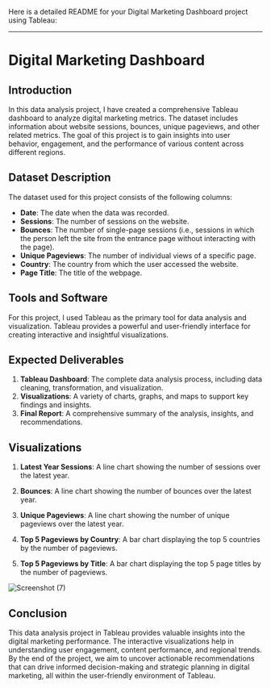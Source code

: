 Here is a detailed README for your Digital Marketing Dashboard project using Tableau:

---

# Digital Marketing Dashboard

## Introduction

In this data analysis project, I have created a comprehensive Tableau dashboard to analyze digital marketing metrics. The dataset includes information about website sessions, bounces, unique pageviews, and other related metrics. The goal of this project is to gain insights into user behavior, engagement, and the performance of various content across different regions.

## Dataset Description

The dataset used for this project consists of the following columns:
- **Date**: The date when the data was recorded.
- **Sessions**: The number of sessions on the website.
- **Bounces**: The number of single-page sessions (i.e., sessions in which the person left the site from the entrance page without interacting with the page).
- **Unique Pageviews**: The number of individual views of a specific page.
- **Country**: The country from which the user accessed the website.
- **Page Title**: The title of the webpage.

## Tools and Software

For this project, I used Tableau as the primary tool for data analysis and visualization. Tableau provides a powerful and user-friendly interface for creating interactive and insightful visualizations.

## Expected Deliverables

1. **Tableau Dashboard**: The complete data analysis process, including data cleaning, transformation, and visualization.
2. **Visualizations**: A variety of charts, graphs, and maps to support key findings and insights.
3. **Final Report**: A comprehensive summary of the analysis, insights, and recommendations.

## Visualizations

1. **Latest Year Sessions**: A line chart showing the number of sessions over the latest year.
 
2. **Bounces**: A line chart showing the number of bounces over the latest year.
 
3. **Unique Pageviews**: A line chart showing the number of unique pageviews over the latest year.
  

4. **Top 5 Pageviews by Country**: A bar chart displaying the top 5 countries by the number of pageviews.
  

5. **Top 5 Pageviews by Title**: A bar chart displaying the top 5 page titles by the number of pageviews.
 
![Screenshot (7)](https://github.com/Analystlekan/Digital-marketing-analysis/assets/172055479/e266b585-58c2-4f59-bc8c-0ab49a884710)

## Conclusion

This data analysis project in Tableau provides valuable insights into the digital marketing performance. The interactive visualizations help in understanding user engagement, content performance, and regional trends. By the end of the project, we aim to uncover actionable recommendations that can drive informed decision-making and strategic planning in digital marketing, all within the user-friendly environment of Tableau.



